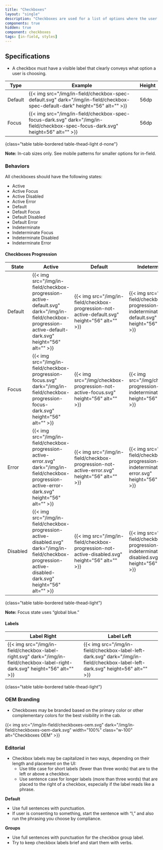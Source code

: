 ```yaml
---
title: "Checkboxes"
layout: "single"
description: "Checkboxes are used for a list of options where the user may select multiple options, including all or none."
components: true
hidden: true
component: checkboxes
tags: [in-field, styles]
---
```


## Specifications

- A checkbox must have a visible label that clearly conveys what option a user is choosing.

<!-- prettier-ignore-start -->
| Type    | Example                                                                                                                          | Height |
|---------| -------------------------------------------------------------------------------------------------------------------------------- | ------ |
| Default | {{< img src="/img/in-field/checkbox-spec-default.svg" dark="/img/in-field/checkbox-spec-default-dark" height="56" alt="" >}}     | 56dp   |
| Focus   | {{< img src="/img/in-field/checkbox-spec-focus-dark.svg" dark="/img/in-field/checkbox-spec-focus-dark.svg" height=56" alt="" >}} | 56dp   |
{class="table table-bordered table-thead-light d-none"}
<!-- prettier-ignore-end -->

**Note:** In-cab sizes only. See mobile patterns for smaller options for in-field.

### Behaviors

All checkboxes should have the following states:

- Active
- Active Focus
- Active Disabled
- Active Error
- Default
- Default Focus
- Default Disabled
- Default Error
- Indeterminate
- Indeterminate Focus
- Indeterminate Disabled
- Indeterminate Error

#### Checkboxes Progression

<!-- prettier-ignore-start -->
| State    | Active                                                       | Default                                                  | Indeterminate       |
| -------- | ------------------------------------------------------------ | -------------------------------------------------------- | ------------------- |
| Default  | {{< img src="/img/in-field/checkbox-progression-active-default.svg" dark="/img/in-field/checkbox-progression-active-default-dark.svg" height="56" alt="" >}} | {{< img src="/img/in-field/checkbox-progression-not-active-default.svg" height="56" alt="" >}} | {{< img src="/img/in-field/checkbox-progression-indeterminate-default.svg" height="56" alt="" >}} |
| Focus    | {{< img src="/img/in-field/checkbox-progression-focus.svg" dark="/img/in-field/checkbox-progression-focus-dark.svg" height="56" alt="" >}} | {{< img src="/img/checkbox-progression-not-active-focus.svg" height="56" alt="" >}} | {{< img src="/img/checkbox-progression-indeterminate-focus" height="56" alt="" >}} |
| Error | {{< img src="/img/in-field/checkbox-progression-active-error.svg" dark="/img/in-field/checkbox-progression-active-error-dark.svg" height="56" alt="" >}} | {{< img src="/img/in-field/checkbox-progression-not-active-error.svg" height="56" alt="" >}} | {{< img src="/img/in-field/checkbox-progression-indeterminate-error.svg" height="56" alt="" >}} |
| Disabled | {{< img src="/img/in-field/checkbox-progression-active-disabled.svg" dark="/img/in-field/checkbox-progression-active-disabled-dark.svg" height="56" alt="" >}} | {{< img src="/img/in-field/checkbox-progression-not-active-disabled.svg" height="56" alt="" >}} | {{< img src="/img/in-field/checkbox-progression-indeterminate-disabled.svg" height="56" alt="" >}} |
{class="table table-bordered table-thead-light"}
<!-- prettier-ignore-end -->

**Note:** Focus state uses “global blue.”

#### Labels

<!-- prettier-ignore-start -->
| Label Right                                          | Label Left                                                                         |
|------------------------------------------------------| ---------------------------------------------------------------------------------- |
| {{< img src="/img/in-field/checkbox-label-right.svg" dark="/img/in-field/checkbox-label-right-dark.svg" height="56" alt="" >}} | {{< img src="/img/in-field/checkbox-label-left-dark.svg" dark="/img/in-field/checkbox-label-left-dark.svg" height=56" alt="" >}} | 56dp   |
{class="table table-bordered table-thead-light"}
<!-- prettier-ignore-end -->

### OEM Branding

- Checkboxes may be branded based on the primary color or other complementary colors for the best visibility in the cab.

{{< img src="/img/in-field/checkboxes-oem.svg" dark="/img/in-field/checkboxes-oem-dark.svg" width="100%" class="w-100" alt="Checkboxes OEM" >}}

### Editorial

- Checkbox labels may be capitalized in two ways, depending on their length and placement on the UI:
  - Use title case for short labels (fewer than three words) that are to the left or above a checkbox.
  - Use sentence case for longer labels (more than three words) that are placed to the right of a checkbox, especially if the label reads like a phrase.

**Default**

- Use full sentences with punctuation.
- If user is consenting to something, start the sentence with “I,” and also run the phrasing you choose by compliance.

**Groups**

- Use full sentences with punctuation for the checkbox group label.
- Try to keep checkbox labels brief and start them with verbs.

